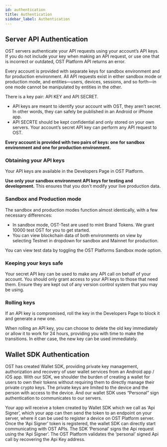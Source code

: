 ```yaml
---
id: authentication
title: Authentication
sidebar_label: Authentication
---
```


## Server API Authentication
OST servers authenticate your API requests using your account’s API keys. If you do not include your key when making an API request, or use one that is incorrect or outdated, OST Platform API returns an error.

Every account is provided with separate keys for sandbox environment and for production environment. All API requests exist in either sandbox mode or production mode, and entities—users, devices, sessions, and so forth—in one mode cannot be manipulated by entities in the other.

There is a key pair: API KEY and API SECRET.

* API keys are meant to identify your account with OST, they aren’t secret. In other words, they can safely be published in an Android or iPhone app. 
* API SECRTE should be kept confidential and only stored on your own servers. Your account’s secret API key can perform any API request to OST.

**Every account is provided with two pairs of keys: one for sandbox environment and one for production environment.**

### Obtaining your API keys

Your API keys are available in the Developers Page in OST Platform. 

**Use only your sandbox environment API keys for testing and development.** This ensures that you don't modify your live production data.

### Sandbox and Production mode
The sandbox and production modes function almost identically, with a few necessary differences:

* In sandbox mode, OST-Test are used to mint Brand Tokens. We grant 10000 test OST for you to get started.
* You can view blockchain data of both environments on view by selecting Testnet in dropdown for sandbox and Mainnet for production.

You can view test data by toggling the OST Platforms Sandbox mode option.

### Keeping your keys safe

Your secret API key can be used to make any API call on behalf of your account. You should only grant access to your API keys to those that need them. Ensure they are kept out of any version control system that you may be using.

### Rolling keys

If an API key is compromised, roll the key in the Developers Page to block it and generate a new one.

When rolling an API key, you can choose to delete the old key immediately or allow it to work for 24 hours, providing you with time to make the transitions. In either case, the new key can be used immediately.


## Wallet SDK Authentication
OST has created Wallet SDK, providing private key management, authorization and recovery of user wallet services from an Android app / iOS app. With our SDK, we shoulder the burden of creating a wallet for users to own their tokens without requiring them to directly manage their private crypto keys. The private keys are limited to the device and the person with access to the device. And our wallet SDK uses “Personal” sign authentication to communicates to our servers.

Your app will receive a token created by Wallet SDK which we call as ‘Api Signer’, which your app can then send the token to an endpoint on your server, where it can be used to register a device on OST Platform server. Once the ‘Api Signer’ token is registered, the wallet SDK can directly start communicating with OST APIs. The SDK ‘Personal’ signs the Api request using the ‘Api Signer’. The OST Platform validates the ‘personal’ signed Api call by recovering the Api Key address.

